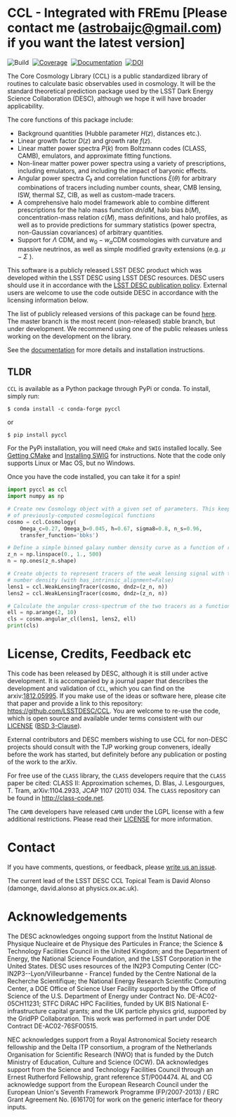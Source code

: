 <!---
STYLE CONVENTION USED
    bolt italic:
        ***file***"
    code:
       `program` or `library``
       `commands` or `paths`
       `variable`
    bold code:
        **`function`**
        **`type`** or **`structure`**
-->
# CCL - Integrated with FREmu [Please contact me (astrobaijc@gmail.com) if you want the latest version]
![Build](https://github.com/LSSTDESC/CCL/workflows/continuous-integration/badge.svg?branch=master)&nbsp;
[![Coverage](https://coveralls.io/repos/github/LSSTDESC/CCL/badge.svg?branch=master)](https://coveralls.io/github/LSSTDESC/CCL?branch=master)&nbsp;
[![Documentation](https://readthedocs.org/projects/ccl/badge/?version=latest)](https://ccl.readthedocs.io/en/latest/)&nbsp;
[![DOI](https://img.shields.io/badge/DOI-10.3847%2F1538--4365%2Fab1658-B31B1B.svg)](https://iopscience.iop.org/article/10.3847/1538-4365/ab1658)

The Core Cosmology Library (CCL) is a public standardized library of routines to calculate
basic observables used in cosmology. It will be the standard theoretical prediction package
used by the LSST Dark Energy Science Collaboration (DESC), although we hope it will have
broader applicability.

The core functions of this package include:

  - Background quantities (Hubble parameter $H(z)$, distances etc.).
  - Linear growth factor $D(z)$ and growth rate $f(z)$.
  - Linear matter power spectra $P(k)$ from Boltzmann codes (CLASS, CAMB), emulators, and approximate fitting functions.
  - Non-linear matter power power spectra using a variety of prescriptions, including emulators, and including the impact of baryonic effects.
  - Angular power spectra $C_\ell$ and correlation functions $\xi(\theta)$ for arbitrary combinations of tracers including number counts, shear, CMB lensing, ISW, thermal SZ, CIB, as well as custom-made tracers.
  - A comprehensive halo model framework able to combine different prescriptions for the halo mass function $dn/dM$, halo bias $b(M)$, concentration-mass relation $c(M)$, mass definitions, and halo profiles, as well as to provide predictions for summary statistics (power spectra, non-Gaussian covariances) of arbitrary quantities.
  - Support for $\Lambda$ CDM, and $w_0-w_a$CDM cosmologies with curvature and massive neutrinos, as well as simple modified gravity extensions (e.g. $\mu-\Sigma$ ).

This software is a publicly released LSST DESC product which was developed within the LSST
DESC using LSST DESC resources. DESC users should use it in accordance with the
[LSST DESC publication policy](http://lsstdesc.org/Collaborators). External users are
welcome to use the code outside DESC in accordance with the licensing information below.

The list of publicly released versions of this package can be found
[here](https://github.com/LSSTDESC/CCL/releases). The master branch is the most
recent (non-released) stable branch, but under development. We recommend using one
of the public releases unless working on the development on the library.

See the [documentation](https://ccl.readthedocs.io/en/latest/) for more details
and installation instructions.

## TLDR

`CCL` is available as a Python package through PyPi or conda. To install, simply run:

```
$ conda install -c conda-forge pyccl
```

or

```
$ pip install pyccl
```

For the PyPi installation, you will need ``CMake`` and ``SWIG`` installed locally.
See [Getting CMake](https://ccl.readthedocs.io/en/latest/source/installation.html#getting-cmake)
and [Installing SWIG](https://pypi.org/project/swig/) for instructions.
Note that the code only supports Linux or Mac OS, but no Windows.

Once you have the code installed, you can take it for a spin!

```python
import pyccl as ccl
import numpy as np

# Create new Cosmology object with a given set of parameters. This keeps track
# of previously-computed cosmological functions
cosmo = ccl.Cosmology(
    Omega_c=0.27, Omega_b=0.045, h=0.67, sigma8=0.8, n_s=0.96,
    transfer_function='bbks')

# Define a simple binned galaxy number density curve as a function of redshift
z_n = np.linspace(0., 1., 500)
n = np.ones(z_n.shape)

# Create objects to represent tracers of the weak lensing signal with this
# number density (with has_intrinsic_alignment=False)
lens1 = ccl.WeakLensingTracer(cosmo, dndz=(z_n, n))
lens2 = ccl.WeakLensingTracer(cosmo, dndz=(z_n, n))

# Calculate the angular cross-spectrum of the two tracers as a function of ell
ell = np.arange(2, 10)
cls = cosmo.angular_cl(lens1, lens2, ell)
print(cls)
```

# License, Credits, Feedback etc

This code has been released by DESC, although it is still under active development.
It is accompanied by a journal paper that describes the development and validation of
`CCL`, which you can find on the  arxiv:[1812.05995](https://arxiv.org/abs/1812.05995).
If you make use of the ideas or software here, please cite that paper and provide a
link to this repository: https://github.com/LSSTDESC/CCL. You are welcome to re-use
the code, which is open source and available under terms consistent with our
[LICENSE](https://github.com/LSSTDESC/CCL/blob/master/LICENSE)
([BSD 3-Clause](https://opensource.org/licenses/BSD-3-Clause)).

External contributors and DESC members wishing to use CCL for non-DESC projects
should consult with the TJP working group conveners, ideally before the work has
started, but definitely before any publication or posting of the work to the arXiv.

For free use of the `CLASS` library, the `CLASS` developers require that the `CLASS`
paper be cited: CLASS II: Approximation schemes, D. Blas, J. Lesgourgues, T. Tram, arXiv:1104.2933, JCAP 1107 (2011) 034.
The `CLASS` repository can be found in http://class-code.net.

The `CAMB` developers have released `CAMB` under the LGPL license with a few
additional restrictions. Please read their [LICENSE](https://github.com/cmbant/CAMB/blob/master/LICENCE.txt)
for more information.

# Contact

If you have comments, questions, or feedback, please
[write us an issue](https://github.com/LSSTDESC/CCL/issues).

The current lead of the LSST DESC CCL Topical Team is David Alonso (damonge, david.alonso at physics.ox.ac.uk).


# Acknowledgements

The DESC acknowledges ongoing support from the Institut National de Physique Nucleaire et de Physique des Particules in France; the Science \& Technology Facilities Council in the United Kingdom; and the Department of Energy, the National Science Foundation, and the LSST Corporation in the United States.  DESC uses resources of the IN2P3 Computing Center (CC-IN2P3--Lyon/Villeurbanne - France) funded by the Centre National de la Recherche Scientifique; the National Energy Research Scientific Computing Center, a DOE Office of Science User Facility supported by the Office of Science of the U.S. Department of Energy under Contract No. DE-AC02-05CH11231; STFC DiRAC HPC Facilities, funded by UK BIS National E-infrastructure capital grants; and the UK particle physics grid, supported by the GridPP Collaboration.  This work was performed in part under DOE Contract DE-AC02-76SF00515.

NEC acknowledges support from a Royal Astronomical Society research fellowship and the Delta ITP consortium, a program of the Netherlands Organisation for Scientific Research (NWO) that is funded by the Dutch Ministry of Education, Culture and Science (OCW). DA acknowledges support from the Science and Technology Facilities Council through an Ernest Rutherford Fellowship, grant reference ST/P004474. AL and CG acknowledge support from the European Research Council under the European Union's Seventh Framework Programme (FP/2007-2013) / ERC Grant Agreement No. [616170] for work on the generic interface for theory inputs.
